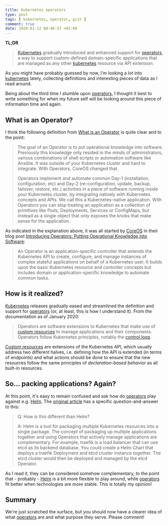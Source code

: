 ```yaml
---
title: Kubernetes operators
type: post
tags: [ kubernetes, operator, gist ]
comment: true
date: 2020-01-12 08:46:57 +01:00
---
```


**TL;DR**

> [Kubernetes][kubernetes] gradually introduced and enhanced support for
> [operators][], a way to support custom-defined domain-specific
> applications that are managed as any other [kubernetes][] resource via API
> extension.

As you might have probably guessed by now, I'm looking a lot into
[kubernetes][] lately, collecting definitions and interesting pieces of data
as I read around.

Being about the third time I stumble upon [operators][], I thought it best
to write something for when my future self will be looking around this piece
of information time and again.

## What is an Operator?

I think the following definition from [What is an Operator][what-is] is
quite clear and to the point:

> The goal of an Operator is to put operational knowledge into software.
> Previously this knowledge only resided in the minds of administrators,
> various combinations of shell scripts or automation software like Ansible.
> It was outside of your Kubernetes cluster and hard to integrate. With
> Operators, CoreOS changed that.
>
> Operators implement and automate common Day-1 (installation,
> configuration, etc) and Day-2 (re-configuration, update, backup, failover,
> restore, etc.) activities in a piece of software running inside your
> Kubernetes cluster, by integrating natively with Kubernetes concepts and
> APIs. We call this a Kubernetes-native application. With Operators you can
> stop treating an application as a collection of primitives like Pods,
> Deployments, Services or ConfigMaps, but instead as a single object that
> only exposes the knobs that make sense for the application.

As indicated in the explanation above, it was all started by [CoreOS][] in
their blog post [Introducing Operators: Putting Operational Knowledge into
Software][coreos-post]:

> An Operator is an application-specific controller that extends the
> Kubernetes API to create, configure, and manage instances of complex
> stateful applications on behalf of a Kubernetes user. It builds upon the
> basic Kubernetes resource and controller concepts but includes domain or
> application-specific knowledge to automate common tasks.

## How is it realized?

[Kubernetes][kubernetes] releases gradually eased and streamlined the
definition and support for [operators][] (or, at least, this is how I
understand it). From the documentation as of January 2020:

> Operators are software extensions to Kubernetes that make use of [custom
> resources](https://kubernetes.io/docs/concepts/extend-kubernetes/api-extension/custom-resources/)
> to manage applications and their components. Operators follow Kubernetes
> principles, notably the [control
> loop](https://kubernetes.io/docs/concepts/#kubernetes-control-plane).

[Custom
resources](https://kubernetes.io/docs/concepts/extend-kubernetes/api-extension/custom-resources/)
are extensions of the Kubernetes API, which usually address two different
halves, i.e. defining how the API is extended (in terms of endpoints) and
what actions should be done to ensure that the new resources follow the same
principles of *declaration-based behavior* as all built-in resources.

## So... packing applications? Again?

At this point, it's easy to remain confused and ask how do [operators][]
play against e.g. [Helm][]. The [original article][coreos-post] has a
specific question-and-answer to this:

> Q: How is this different than Helm?
>
> A: Helm is a tool for packaging multiple Kubernetes resources into a
> single package. The concept of packaging up multiple applications together
> and using Operators that actively manage applications are complementary.
> For example, traefik is a load balancer that can use etcd as its backend
> database. You could create a Helm Chart that deploys a traefik Deployment
> and etcd cluster instance together. The etcd cluster would then be
> deployed and managed by the etcd Operator.

As I read it, they can be considered somehow complementary, to the point
that - probably - [Helm][] is a bit more flexible to play around, while
[operators][] fit better when technologies are more stable. This is totally
my opinion!

## Summary

We're just scratched the surface, but you should now have a clearer idea of
what [operators][] are and what purpose they serve. Please comment!


[kubernetes]: https://kubernetes.io/
[operators]: https://kubernetes.io/docs/concepts/extend-kubernetes/operator/
[what-is]: https://operatorhub.io/what-is-an-operator
[CoreOS]: https://coreos.com
[Helm]: https://helm.sh/
[coreos-post]: https://coreos.com/blog/introducing-operators.html
